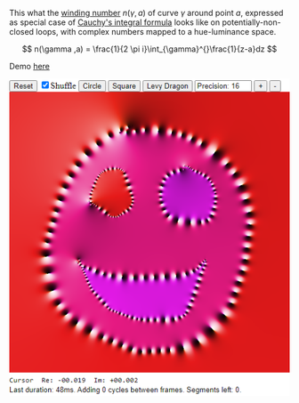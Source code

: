 

This what the [winding number](https://en.wikipedia.org/wiki/Winding_number) $n(\gamma ,a)$ of curve $\gamma$ around point $a$, expressed as special case of [Cauchy's integral formula](https://en.wikipedia.org/wiki/Cauchy%27s_integral_formula) looks like on potentially-non-closed loops, with complex numbers mapped to a hue-luminance space.

$$ n(\gamma ,a) = \frac{1}{2 \pi i}\int_{\gamma}^{}\frac{1}{z-a}dz $$

Demo [here](http://benoit.paris/posts/winding-cauchy-integral/)

<p align="center">
  <img alt="An example" src="demo.png">
</p>
